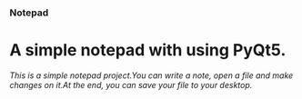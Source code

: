 ### Notepad
# A simple notepad with using PyQt5.
*This is a simple notepad project.You can write a note, open a file and make changes on it.At the end, you can save your file to your desktop.*
